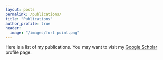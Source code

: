 ```yaml
---
layout: posts
permalink: /publications/
title: "Publications"
author_profile: true
header:
  image: "/images/fort point.png"
---
```


Here is a list of my publications. You may want to visit my [Google
Scholar](https://scholar.google.com/citations?user=6SO2wqUAAAAJ&hl=en)
profile page.


